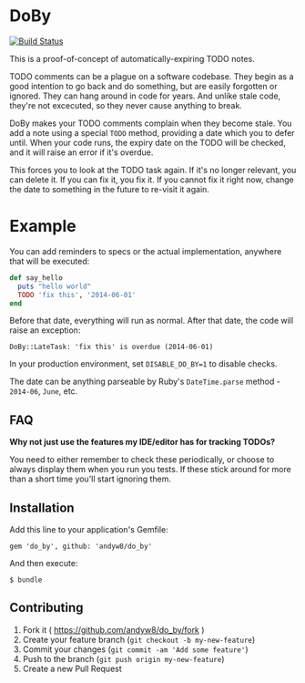 # DoBy

[![Build Status](https://travis-ci.org/andyw8/do_by.svg)](https://travis-ci.org/andyw8/do_by)

This is a proof-of-concept of automatically-expiring TODO notes.

TODO comments can be a plague on a software codebase. They begin as a good
intention to go back and do something, but are easily forgotten or ignored.
They can hang around in code for years. And unlike stale code, they're not excecuted,
so they never cause anything to break.

DoBy makes your TODO comments complain when they become stale. You add a note
using a special `TODO` method, providing a date which you to defer until.
When your code runs, the expiry date on the TODO will be checked, and it will
raise an error if it's overdue.

This forces you to look at the TODO task again. If it's no longer relevant, you
can delete it. If you can fix it, you fix it. If you cannot fix it right now,
change the date to something in the future to re-visit it again.

# Example

You can add reminders to specs or the actual implementation, anywhere
that will be executed:

```ruby
def say_hello
  puts "hello world"
  TODO 'fix this', '2014-06-01'
end
```

Before that date, everything will run as normal. After that date, the code will
raise an exception:

`DoBy::LateTask: 'fix this' is overdue (2014-06-01)`

In your production environment, set `DISABLE_DO_BY=1` to disable checks.

The date can be anything parseable by Ruby's `DateTime.parse` method - `2014-06`, `June`, etc.

## FAQ

**Why not just use the features my IDE/editor has for tracking TODOs?**

You need to either remember to check these periodically, or choose to always display them when you run you tests. If these stick around for more than a short time you'll start ignoring them.

## Installation

Add this line to your application's Gemfile:

    gem 'do_by', github: 'andyw8/do_by'

And then execute:

    $ bundle

## Contributing

1. Fork it ( https://github.com/andyw8/do_by/fork )
2. Create your feature branch (`git checkout -b my-new-feature`)
3. Commit your changes (`git commit -am 'Add some feature'`)
4. Push to the branch (`git push origin my-new-feature`)
5. Create a new Pull Request
